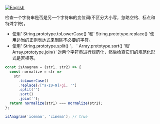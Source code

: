 
<a href="./README.md" target="_blank"><img src="https://img.shields.io/badge/-English-gray" alt="English"/></a>

检查一个字符串是否是另一个字符串的变位词(不区分大小写，忽略空格、标点和特殊字符)。

- 使用' String.prototype.toLowerCase() '和' String.prototype.replace() '使用适当的正则表达式来删除不必要的字符。
- 使用' String.prototype.split() '， ' Array.prototype.sort() '和' Array.prototype.join() '对两个字符串进行规范化，然后检查它们的规范化形式是否相等。

```js
const isAnagram = (str1, str2) => {
  const normalize = str =>
    str
      .toLowerCase()
      .replace(/[^a-z0-9]/gi, '')
      .split('')
      .sort()
      .join('');
  return normalize(str1) === normalize(str2);
};
```

```js
isAnagram('iceman', 'cinema'); // true
```
